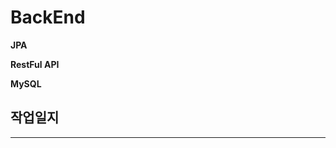 # BackEnd
**JPA**

**RestFul API**

**MySQL**

## 작업일지



------




<!--stackedit_data:
eyJoaXN0b3J5IjpbLTE4NjA0NDMxNzksLTIxMDg3MDU3NDUsLT
IwODg3NDY2MTJdfQ==
-->